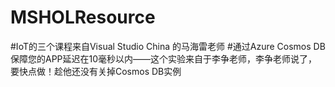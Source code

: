 # MSHOLResource
#IoT的三个课程来自Visual Studio China 的马海雷老师
#通过Azure Cosmos DB保障您的APP延迟在10毫秒以内——这个实验来自于李争老师，李争老师说了，要快点做！趁他还没有关掉Cosmos DB实例
